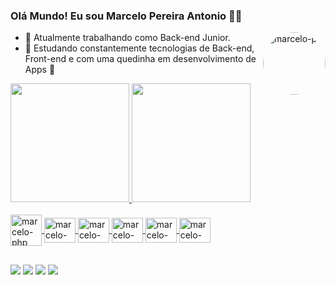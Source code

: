 ### Olá Mundo! Eu sou Marcelo Pereira Antonio 🤖👋

<img align="right" alt="marcelo-pic" height="100" style="border-radius:50px;" src="https://user-images.githubusercontent.com/56845435/204160835-6fd7ad88-731b-4379-9d1d-7c49b5fcb7c2.gif">


- 🔭 Atualmente trabalhando como Back-end Junior.
- 🌱 Estudando constantemente tecnologias de Back-end, Front-end e com uma quedinha em desenvolvimento de Apps 🤳

<div>
  <a href="https://github.com/MarceloPereiraAntonio">
  <img height="190em" src="https://github-readme-stats.vercel.app/api?username=MarceloPereiraAntonio&show_icons=true&theme=radical&include_all_commits=true&count_private=true"/>
  <img height="190em" src="https://github-readme-stats.vercel.app/api/top-langs/?username=MarceloPereiraAntonio&layout=compact&langs_count=7&theme=radical"/>
</div>
<div style="display: inline_block"><br>
  <img align="center" alt="marcelo-php" height="50" width="50" src="https://cdn.jsdelivr.net/gh/devicons/devicon/icons/php/php-original.svg">
  <img align="center" alt="marcelo-php" height="40" width="50" src="https://cdn.jsdelivr.net/gh/devicons/devicon/icons/laravel/laravel-plain-wordmark.svg">
  <img align="center" alt="marcelo-php" height="40" width="50" src="https://cdn.jsdelivr.net/gh/devicons/devicon/icons/mysql/mysql-original-wordmark.svg">
  <img align="center" alt="marcelo-php" height="40" width="50" src="https://cdn.jsdelivr.net/gh/devicons/devicon/icons/html5/html5-original-wordmark.svg">
  <img align="center" alt="marcelo-php" height="40" width="50" src="https://cdn.jsdelivr.net/gh/devicons/devicon/icons/css3/css3-original-wordmark.svg">
  <img align="center" alt="marcelo-php" height="40" width="50" src="https://cdn.jsdelivr.net/gh/devicons/devicon/icons/javascript/javascript-original.svg">
  
  
</div>

  ##
  
<div>
<a href="https://www.linkedin.com/in/marcelo-pereira-003142166/" target="_blank"><img src="https://img.shields.io/badge/-LinkedIn-%230077B5?style=for-the-badge&logo=linkedin&logoColor=white" target="_blank"></a>
<a href = "mailto:marcelo.pereira.antonio0@gmail.com"><img src="https://img.shields.io/badge/-Gmail-%23333?style=for-the-badge&logo=gmail&logoColor=white" target="_blank"></a>
<a href="https://www.youtube.com/channel/UCvjPeBYx8db5QKKE8XlJp2g" target="_blank"><img src="https://img.shields.io/badge/YouTube-FF0000?style=for-the-badge&logo=youtube&logoColor=white" target="_blank"></a>
<a href="https://www.twitch.tv/tarzanngamer" target="_blank"><img src="https://img.shields.io/badge/Twitch-9146FF?style=for-the-badge&logo=twitch&logoColor=white"></a>


</div>
